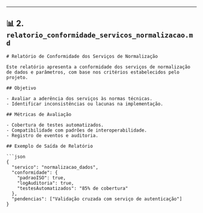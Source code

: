 
---

## 📊 2. `relatorio_conformidade_servicos_normalizacao.md`

```
# Relatório de Conformidade dos Serviços de Normalização

Este relatório apresenta a conformidade dos serviços de normalização de dados e parâmetros, com base nos critérios estabelecidos pelo projeto.

## Objetivo

- Avaliar a aderência dos serviços às normas técnicas.
- Identificar inconsistências ou lacunas na implementação.

## Métricas de Avaliação

- Cobertura de testes automatizados.
- Compatibilidade com padrões de interoperabilidade.
- Registro de eventos e auditoria.

## Exemplo de Saída de Relatório

```json
{
  "servico": "normalizacao_dados",
  "conformidade": {
    "padraoISO": true,
    "logAuditoria": true,
    "testesAutomatizados": "85% de cobertura"
  },
  "pendencias": ["Validação cruzada com serviço de autenticação"]
}
